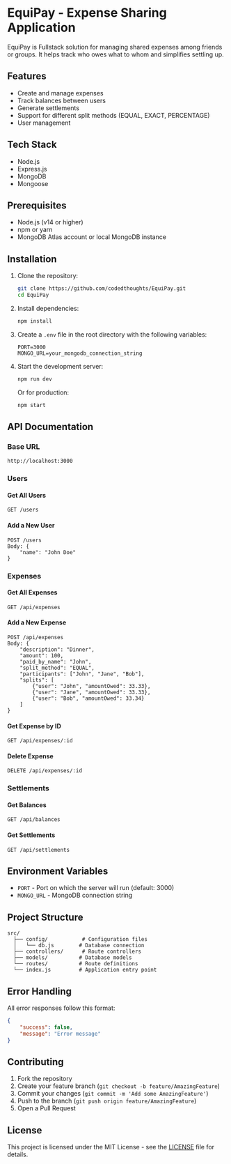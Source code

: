 # EquiPay - Expense Sharing Application

EquiPay is Fullstack solution for managing shared expenses among friends or groups. It helps track who owes what to whom and simplifies settling up.

## Features

- Create and manage expenses
- Track balances between users
- Generate settlements
- Support for different split methods (EQUAL, EXACT, PERCENTAGE)
- User management

## Tech Stack

- Node.js
- Express.js
- MongoDB
- Mongoose

## Prerequisites

- Node.js (v14 or higher)
- npm or yarn
- MongoDB Atlas account or local MongoDB instance

## Installation

1. Clone the repository:
   ```bash
   git clone https://github.com/codedthoughts/EquiPay.git
   cd EquiPay
   ```

2. Install dependencies:
   ```bash
   npm install
   ```

3. Create a `.env` file in the root directory with the following variables:
   ```
   PORT=3000
   MONGO_URL=your_mongodb_connection_string
   ```

4. Start the development server:
   ```bash
   npm run dev
   ```

   Or for production:
   ```bash
   npm start
   ```

## API Documentation

### Base URL
`http://localhost:3000`

### Users

#### Get All Users
```
GET /users
```

#### Add a New User
```
POST /users
Body: {
    "name": "John Doe"
}
```

### Expenses

#### Get All Expenses
```
GET /api/expenses
```

#### Add a New Expense
```
POST /api/expenses
Body: {
    "description": "Dinner",
    "amount": 100,
    "paid_by_name": "John",
    "split_method": "EQUAL",
    "participants": ["John", "Jane", "Bob"],
    "splits": [
        {"user": "John", "amountOwed": 33.33},
        {"user": "Jane", "amountOwed": 33.33},
        {"user": "Bob", "amountOwed": 33.34}
    ]
}
```

#### Get Expense by ID
```
GET /api/expenses/:id
```

#### Delete Expense
```
DELETE /api/expenses/:id
```

### Settlements

#### Get Balances
```
GET /api/balances
```

#### Get Settlements
```
GET /api/settlements
```

## Environment Variables

- `PORT` - Port on which the server will run (default: 3000)
- `MONGO_URL` - MongoDB connection string

## Project Structure

```
src/
  ├── config/           # Configuration files
  │   └── db.js        # Database connection
  ├── controllers/      # Route controllers
  ├── models/          # Database models
  └── routes/          # Route definitions
  └── index.js         # Application entry point
```

## Error Handling

All error responses follow this format:
```json
{
    "success": false,
    "message": "Error message"
}
```

## Contributing

1. Fork the repository
2. Create your feature branch (`git checkout -b feature/AmazingFeature`)
3. Commit your changes (`git commit -m 'Add some AmazingFeature'`)
4. Push to the branch (`git push origin feature/AmazingFeature`)
5. Open a Pull Request

## License

This project is licensed under the MIT License - see the [LICENSE](LICENSE) file for details.
